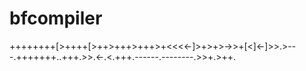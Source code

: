 # bfcompiler
++++++++[>++++[>++>+++>+++>+&lt;&lt;&lt;&lt;-]>+>+>->>+[&lt;]&lt;-]>>.>---.+++++++..+++.>>.&lt;-.&lt;.+++.------.--------.>>+.>++.
